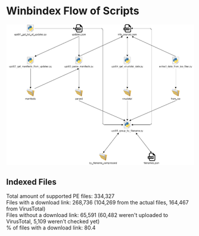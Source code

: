 # Winbindex Flow of Scripts

![winbindex-scripts-flow.png](winbindex-scripts-flow.png)

## Indexed Files

<!--FileStats-->
Total amount of supported PE files: 334,327  
Files with a download link: 268,736 (104,269 from the actual files, 164,467 from VirusTotal)  
Files without a download link: 65,591 (60,482 weren't uploaded to VirusTotal, 5,109 weren't checked yet)  
% of files with a download link: 80.4  
<!--/FileStats-->
